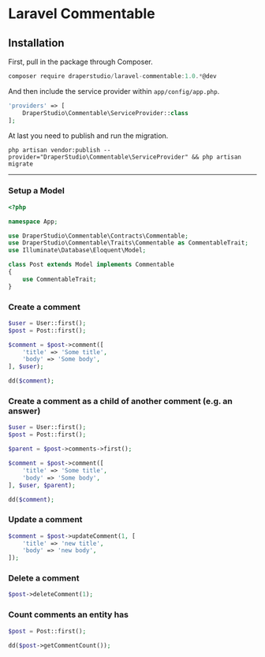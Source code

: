 # Laravel Commentable

## Installation

First, pull in the package through Composer.

```js
composer require draperstudio/laravel-commentable:1.0.*@dev
```

And then include the service provider within `app/config/app.php`.

```php
'providers' => [
    DraperStudio\Commentable\ServiceProvider::class
];
```

At last you need to publish and run the migration.
```
php artisan vendor:publish --provider="DraperStudio\Commentable\ServiceProvider" && php artisan migrate
```

-----

### Setup a Model
```php
<?php

namespace App;

use DraperStudio\Commentable\Contracts\Commentable;
use DraperStudio\Commentable\Traits\Commentable as CommentableTrait;
use Illuminate\Database\Eloquent\Model;

class Post extends Model implements Commentable
{
    use CommentableTrait;
}

```

### Create a comment
```php
$user = User::first();
$post = Post::first();

$comment = $post->comment([
    'title' => 'Some title',
    'body' => 'Some body',
], $user);

dd($comment);
```

### Create a comment as a child of another comment (e.g. an answer)
```php
$user = User::first();
$post = Post::first();

$parent = $post->comments->first();

$comment = $post->comment([
    'title' => 'Some title',
    'body' => 'Some body',
], $user, $parent);

dd($comment);
```

### Update a comment
```php
$comment = $post->updateComment(1, [
    'title' => 'new title',
    'body' => 'new body',
]);
```

### Delete a comment
```php
$post->deleteComment(1);
```

### Count comments an entity has
```php
$post = Post::first();

dd($post->getCommentCount());
```

